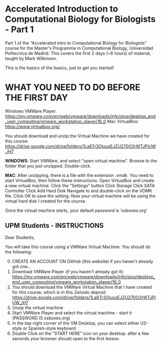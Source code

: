 # Accelerated Introduction to Computational Biology for Biologists - Part 1

Part 1 of the "Accelerated intro to Computational Biology for Biologists" course for the Master's Programme in Computational Biology, Universidad Politecnica de Madrid.  This covers the first 2 days (~6 hours) of material, taught by Mark Wilkinson.

This is the basics of the basics, just to get you started!


# WHAT YOU NEED TO DO BEFORE THE FIRST DAY

Windows VMWare Player:  https://my.vmware.com/en/web/vmware/downloads/info/slug/desktop_end_user_computing/vmware_workstation_player/16_0 
Mac VirtualBox: https://www.virtualbox.org/  

You should download and unzip the Virtual Machine we have created for this course:  https://drive.google.com/drive/folders/1La8Tr3OjuusEJZU270O3rWTJPjUW_iH7

**WINDOWS**:  Start VMWare, and select "open virtual machine".  Browse to the folder that you just unzipped.  Double-click.

**MAC**: After unzipping, there is a file with the extension .vmdk.  You need to start VirtualBox, then follow these instructions:  Open VirtualBox and create a new virtual machine. Click the "Settings" button Click Storage Click SATA Controller Click Add Hard Disk Navigate to and double-click on the VDMK file. Click OK to save the setting.   Now your virtual machine will be using the virtual hard disk I created for the course.

Once the virtual machine starts, your default password is 'osboxes.org'


## UPM Students - INSTRUCTIONS

Dear Students, 

You will take this course using a VMWare Virtual Machine.  You should do the following:

0. CREATE AN ACCOUNT ON GitHub (this website) if you haven't already got one...
1. Download VMWare Player (if you haven't already got it): https://my.vmware.com/en/web/vmware/downloads/info/slug/desktop_end_user_computing/vmware_workstation_player/16_0
2. You should download the VMWare Virtual Machine that I have created for this course, which is in this Zenodo deposit:  https://drive.google.com/drive/folders/1La8Tr3OjuusEJZU270O3rWTJPjUW_iH7
3. Unzip the virtual machine
4. Start VMWare Player and select the virtual machine - start it (PASSWORD IS osboxes.org)
5. In the top-right corner of the VM Desktop, you can select either US-style or Spanish-style keyboard
6. Double Click on the "START HERE" icon on your desktop.  after a few seconds your browser should open to the first lesson.


